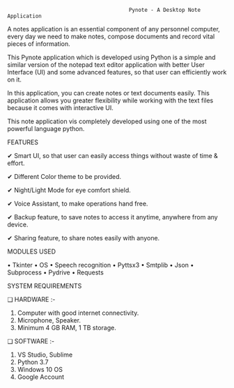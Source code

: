                                            Pynote - A Desktop Note Application

A notes application is an essential component of any personnel computer, every day we need to make notes, compose documents and record vital pieces of information.

This Pynote application which is developed using Python is a simple and similar version of the notepad text editor application with better User Interface (UI) and some advanced features, so that user can efficiently work on it.

In this application, you can create notes or text documents easily. This application allows you greater flexibility while working with the text files because it comes with interactive UI.

This note application vis completely developed using one of the most powerful language python.

FEATURES

✔ Smart UI, so that user can easily access things without waste of time & effort.

✔ Different Color theme to be provided.

✔ Night/Light Mode for eye comfort shield.

✔ Voice Assistant, to make operations hand free.

✔ Backup feature, to save notes to access it anytime, anywhere from any device.

✔ Sharing feature, to share notes easily with anyone.


MODULES USED

• Tkinter
• OS
• Speech recognition
• Pyttsx3
• Smtplib
• Json
• Subprocess
• Pydrive
• Requests

SYSTEM REQUIREMENTS

❑ HARDWARE :-
1. Computer with good internet connectivity.
2. Microphone, Speaker.
3. Minimum 4 GB RAM, 1 TB storage.

❑ SOFTWARE :-
1. VS Studio, Sublime
2. Python 3.7
3. Windows 10 OS
4. Google Account


